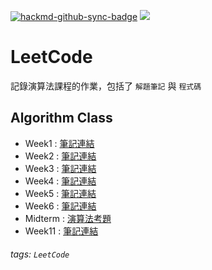 [![hackmd-github-sync-badge](https://hackmd.io/DkWltRupSZGUjZyLvtSY4g/badge)](https://hackmd.io/DkWltRupSZGUjZyLvtSY4g) ![](https://img.shields.io/badge/Class-Algorithm-blue)

# LeetCode 
記錄演算法課程的作業，包括了 `解題筆記` 與 `程式碼`

## Algorithm Class
* Week1 : [筆記連結](https://hackmd.io/@gbSkzVymQsiREVFGHI7tpQ/BJboC_klq)
* Week2 : [筆記連結](https://hackmd.io/@gbSkzVymQsiREVFGHI7tpQ/rkexfLUgq)
* Week3 : [筆記連結](https://hackmd.io/@gbSkzVymQsiREVFGHI7tpQ/BJH6xsyb9)
* Week4 : [筆記連結](https://hackmd.io/@gbSkzVymQsiREVFGHI7tpQ/SJ9_Ia9Zc)
* Week5 : [筆記連結](https://hackmd.io/@gbSkzVymQsiREVFGHI7tpQ/BynmiMzMc)
* Week6 : [筆記連結](https://hackmd.io/@gbSkzVymQsiREVFGHI7tpQ/Bk7U-Jhz9)
* Midterm : [演算法考題](https://hackmd.io/@gbSkzVymQsiREVFGHI7tpQ/SJLGT_GE9)
* Week11 : [筆記連結](https://hackmd.io/@gbSkzVymQsiREVFGHI7tpQ/rkb2JxXH5)


###### tags: `LeetCode`
